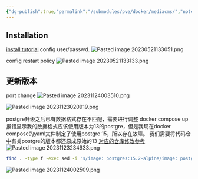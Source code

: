 ```yaml
---
{"dg-publish":true,"permalink":"/submodules/pve/docker/mediacms/","noteIcon":"3"}
---
```


## Installation
[install tutorial](https://github.com/mediacms-io/mediacms/blob/main/docs/admins_docs.md#3-docker-installation)
config user/passwd.
![Pasted image 20230521133051.png](/img/user/submodules/pve/docker/pics/Pasted%20image%2020230521133051.png)


config restart policy
![Pasted image 20230521133133.png](/img/user/submodules/pve/docker/pics/Pasted%20image%2020230521133133.png)

## 更新版本
port change
![Pasted image 20231124003510.png](/img/user/pics/Pasted%20image%2020231124003510.png)

![Pasted image 20231123020919.png](/img/user/pics/Pasted%20image%2020231123020919.png)

postgre升级之后已有数据格式存在不匹配，需要进行调整
docker compose up报错显示我的数据格式应该使用版本为13的postgre，但是我现在docker compose的yaml文件制定了使用postgre 15，所以存在故障。
我们需要将代码仓中有关postgre的版本都还原成原始的13
[对应的仓库修改参考](https://github.com/mediacms-io/mediacms/commit/487e098b9672ec110dfd8abd8c1df918c37622fa)
![Pasted image 20231123234933.png](/img/user/pics/Pasted%20image%2020231123234933.png)


```bash
find . -type f -exec sed -i 's/image: postgres:15.2-alpine/image: postgre:13/g' {} +
```

![Pasted image 20231124002509.png](/img/user/pics/Pasted%20image%2020231124002509.png)


